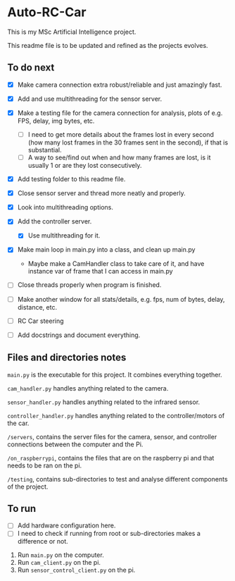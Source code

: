 # Auto-RC-Car

This is my MSc Artificial Intelligence project.

This readme file is to be updated and refined as the projects evolves.


## To do next
- [x] Make camera connection extra robust/reliable and just amazingly fast.
- [x] Add and use multithreading for the sensor server.
- [x] Make a testing file for the camera connection for analysis, plots of e.g. FPS, delay, img bytes, etc.
    - [ ] I need to get more details about the frames lost in every second (how many lost frames in the 30 frames
    sent in the second), if that is substantial.
    - [ ] A way to see/find out when and how many frames are lost, is it usually 1 or are they lost consecutively.
- [x] Add testing folder to this readme file.
- [x] Close sensor server and thread more neatly and properly.
- [x] Look into multithreading options.
- [x] Add the controller server.
    - [x] Use multithreading for it.
- [x] Make main loop in main.py into a class, and clean up main.py
    - Maybe make a CamHandler class to take care of it, and have instance var of frame that I can access
    in main.py
- [ ] Close threads properly when program is finished.
- [ ] Make another window for all stats/details, e.g. fps, num of bytes, delay, distance, etc.
- [ ] RC Car steering
- [ ] Add docstrings and document everything.


## Files and directories notes
`main.py` is the executable for this project. It combines everything together.

`cam_handler.py` handles anything related to the camera.

`sensor_handler.py` handles anything related to the infrared sensor.

`controller_handler.py` handles anything related to the controller/motors of the car.


`/servers`, contains the server files for the camera, sensor, and controller connections between the computer and the Pi.

`/on_raspberrypi`, contains the files that are on the raspberry pi and that needs to be ran on the pi.

`/testing`, contains sub-directories to test and analyse different components of the project.


## To run
- [ ] Add hardware configuration here.
- [ ] I need to check if running from root or sub-directories makes a difference or not.

1. Run `main.py` on the computer.
1. Run `cam_client.py` on the pi.
1. Run `sensor_control_client.py` on the pi.